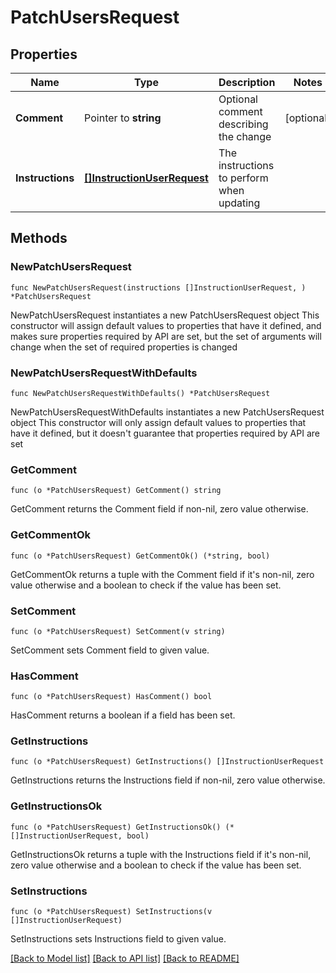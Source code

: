 # PatchUsersRequest

## Properties

Name | Type | Description | Notes
------------ | ------------- | ------------- | -------------
**Comment** | Pointer to **string** | Optional comment describing the change | [optional] 
**Instructions** | [**[]InstructionUserRequest**](InstructionUserRequest.md) | The instructions to perform when updating | 

## Methods

### NewPatchUsersRequest

`func NewPatchUsersRequest(instructions []InstructionUserRequest, ) *PatchUsersRequest`

NewPatchUsersRequest instantiates a new PatchUsersRequest object
This constructor will assign default values to properties that have it defined,
and makes sure properties required by API are set, but the set of arguments
will change when the set of required properties is changed

### NewPatchUsersRequestWithDefaults

`func NewPatchUsersRequestWithDefaults() *PatchUsersRequest`

NewPatchUsersRequestWithDefaults instantiates a new PatchUsersRequest object
This constructor will only assign default values to properties that have it defined,
but it doesn't guarantee that properties required by API are set

### GetComment

`func (o *PatchUsersRequest) GetComment() string`

GetComment returns the Comment field if non-nil, zero value otherwise.

### GetCommentOk

`func (o *PatchUsersRequest) GetCommentOk() (*string, bool)`

GetCommentOk returns a tuple with the Comment field if it's non-nil, zero value otherwise
and a boolean to check if the value has been set.

### SetComment

`func (o *PatchUsersRequest) SetComment(v string)`

SetComment sets Comment field to given value.

### HasComment

`func (o *PatchUsersRequest) HasComment() bool`

HasComment returns a boolean if a field has been set.

### GetInstructions

`func (o *PatchUsersRequest) GetInstructions() []InstructionUserRequest`

GetInstructions returns the Instructions field if non-nil, zero value otherwise.

### GetInstructionsOk

`func (o *PatchUsersRequest) GetInstructionsOk() (*[]InstructionUserRequest, bool)`

GetInstructionsOk returns a tuple with the Instructions field if it's non-nil, zero value otherwise
and a boolean to check if the value has been set.

### SetInstructions

`func (o *PatchUsersRequest) SetInstructions(v []InstructionUserRequest)`

SetInstructions sets Instructions field to given value.



[[Back to Model list]](../README.md#documentation-for-models) [[Back to API list]](../README.md#documentation-for-api-endpoints) [[Back to README]](../README.md)


